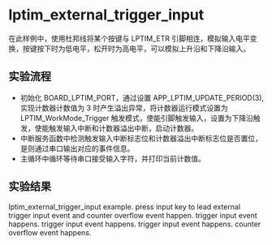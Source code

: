 # lptim_external_trigger_input

在此样例中，使用杜邦线将某个按键与 LPTIM_ETR 引脚相连，模拟输入电平变换，按键按下时为低电平，松开时为高电平，可以模拟上升沿和下降沿输入。

## 实验流程

- 初始化 BOARD_LPTIM_PORT，通过设置 APP_LPTIM_UPDATE_PERIOD(3), 实现计数器计数值为 3 时产生溢出异常，将计数器运行模式设置为 LPTIM_WorkMode_Trigger 触发模式，使能引脚触发输入，设置为下降沿触发，使能触发输入中断和计数器溢出中断，启动计数器。
- 中断服务函数中检测触发输入中断标志位和计数器溢出中断标志位是否置位，是则通过串口输出对应的事件信息。
- 主循环中循环等待串口接受输入字符，并打印当前计数值。

## 实验结果

lptim_external_trigger_input example.
press input key to lead external trigger input event and counter overflow event happen.
trigger input event happens.
trigger input event happens.
trigger input event happens.
counter overflow event happens.